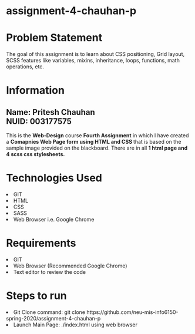 # assignment-4-chauhan-p

<h1>Problem Statement</h1>
<p>The goal of this assignment is to learn about CSS positioning, Grid layout, SCSS features like variables, mixins, inheritance, loops, functions, math operations, etc.</p>
<h1>Information</h1>
<h2>Name: <b>Pritesh Chauhan<br>NUID: 003177575</b></h2>
This is the <b>Web-Design</b> course <b>Fourth Assignment</b> in which I have created a <b>Comapnies Web Page form using HTML and CSS </b>
that is based on the sample image provided on the blackboard. There are in all <b>1 html page and 4 scss css stylesheets.</b>

<h1>Technologies Used</h1>
<li>GIT</li>
<li>HTML</li>
<li>CSS</li>
<li>SASS</li>
<li>Web Browser i.e. Google Chrome</li>

<h1>Requirements</h1>
<li>GIT</li>
<li>Web Browser (Recommended Google Chrome)</li>
<li>Text editor to review the code</li>

<h1>Steps to run</h1>
<li>Git Clone command: git clone https://github.com/neu-mis-info6150-spring-2020/assignment-4-chauhan-p</li>
<li>Launch Main Page: ./index.html using web browser</li>
